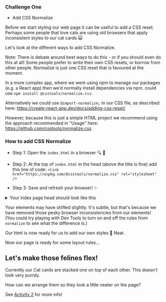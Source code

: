 ### Challenge One

-   Add CSS Normalize

Before we start styling our web page it can be useful to add a CSS reset. Perhaps some people that love cats are using old browsers that apply inconsistent styles to our cat cards 🙀

Let's look at the different ways to add CSS Normalize.

Note: There is debate around best ways to do this - or if you should even do this at all! Some people prefer to write their own CSS resets, or borrow from other people. Normalize is just one CSS reset that is favoured at the moment. 

In a more complex app, where we were using npm to manage our packages (e.g. a React app) then we'd normally install dependencies via npm. could use `npm install @csstools/normalize.css`.

Alternatively we could use `@import-normalize;` in our CSS file, as described here: https://create-react-app.dev/docs/adding-css-reset/

However, because this is just a simple HTML project we recommend using the approach recommended in "Usage" here:
https://github.com/csstools/normalize.css

### How to add CSS Normalize

-   Step 1: Open the `index.html` in a browser 🔍 👀

-   Step 2: At the top of `index.html` in the head (above the title is fine) add this line of code:
    `<link href="https://unpkg.com/@csstools/normalize.css" rel="stylesheet" />`

-   Step 3: Save and refresh your browser! ✨

<details>
<summary>Your index page head should look like this</summary>
<pre>

```HTML

```

</pre>
</details>

Your elements may have shifted slightly. It's subtle, but that's because we have removed those pesky browser inconsistencies from our elements! (You could try playing with Dev Tools to turn on and off the rules from `normalize` to see what the difference is.)

Our html is now ready for us to add our own styles 🙌 Neat.

Now our page is ready for some layout rules...

## Let's make those felines flex!

Currently our Cat cards are stacked one on top of each other. This doesn't look very purrdy.

How can we arrange them so they look a little neater on the page?

See [Activity 2](./activity-2.md) for more info!
